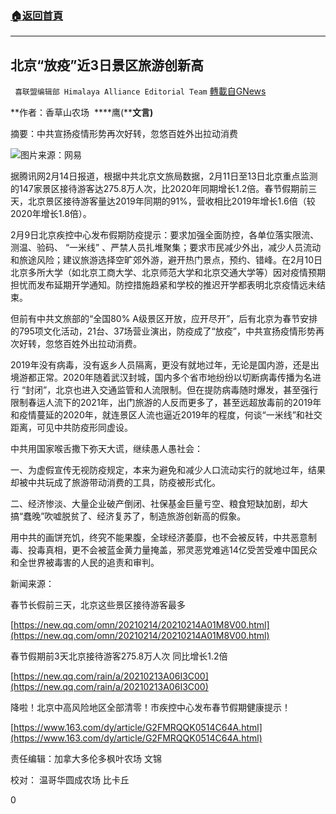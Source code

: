 ###  [:house:返回首頁](https://github.com/ourhimalayas/txt)
---

## 北京“放疫”近3日景区旅游创新高
` 喜联盟编辑部 Himalaya Alliance Editorial Team` [轉載自GNews](https://gnews.org/zh-hans/908022/)

**作者：香草山农场  ****鹰(****文言)**

摘要：中共宣扬疫情形势再次好转，忽悠百姓外出拉动消费

![]()![](https://gnews.org/wp-content/uploads/2021/02/1-46.jpg)图片来源：网易

据腾讯网2月14日报道，根据中共北京文旅局数据，2月11日至13日北京重点监测的147家景区接待游客达275.8万人次，比2020年同期增长1.2倍。春节假期前三天，北京景区接待游客量达2019年同期的91%，营收相比2019年增长1.6倍（较2020年增长1.8倍）。

2月9日北京疾控中心发布假期防疫提示：要求加强全面防控，各单位落实限流、测温、验码、 “一米线” 、严禁人员扎堆聚集；要求市民减少外出，减少人员流动和旅途风险；建议旅游选择空旷郊外游，避开热门景点，预约、错峰。在2月10日北京多所大学（如北京工商大学、北京师范大学和北京交通大学等）因对疫情预期担忧而发布延期开学通知。防控措施趋紧和学校的推迟开学都表明北京疫情远未结束。

但前有中共文旅部的“全国80% A级景区开放，应开尽开”，后有北京为春节安排的795项文化活动，21台、37场营业演出，防疫成了“放疫”，中共宣扬疫情形势再次好转，忽悠百姓外出拉动消费。

2019年没有病毒，没有返乡人员隔离，更没有就地过年，无论是国内游，还是出境游都正常。2020年随着武汉封城，国内多个省市地纷纷以切断病毒传播为名进行 “封闭”，北京也进入交通监管和人流限制。但在提防病毒随时爆发，甚至强行限制春运人流下的2021年，出门旅游的人反而更多了，甚至远超放毒前的2019年和疫情蔓延的2020年，就连景区人流也逼近2019年的程度，何谈“一米线”和社交距离，可见中共防疫形同虚设。

中共用国家喉舌撒下弥天大谎，继续愚人愚社会：

一、为虚假宣传无视防疫规定，本来为避免和减少人口流动实行的就地过年，结果却被中共玩成了旅游带动消费的工具，防疫被形式化。

二、经济惨淡、大量企业破产倒闭、社保基金巨量亏空、粮食短缺加剧，却大搞“蠢晚”吹嘘脱贫了、经济复苏了，制造旅游创新高的假象。

用中共的画饼充饥，终究不能果腹，全球经济萎靡，也不会被反转，中共恶意制毒、投毒真相，更不会被蓝金黄力量掩盖，邪灵恶党难逃14亿受苦受难中国民众和全世界被毒害的人民的追责和审判。

新闻来源：

春节长假前三天，北京这些景区接待游客最多

[https://new.qq.com/omn/20210214/20210214A01M8V00.html](https://new.qq.com/omn/20210214/20210214A01M8V00.html)

春节假期前3天北京接待游客275.8万人次 同比增长1.2倍

[https://new.qq.com/rain/a/20210213A06I3C00](https://new.qq.com/rain/a/20210213A06I3C00)

降啦！北京中高风险地区全部清零！市疾控中心发布春节假期健康提示！

[https://www.163.com/dy/article/G2FMRQQK0514C64A.html](https://www.163.com/dy/article/G2FMRQQK0514C64A.html)

责任编辑：加拿大多伦多枫叶农场 文锦

校对： 温哥华圆成农场 比卡丘

0
